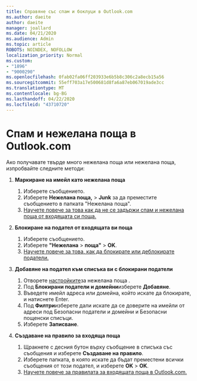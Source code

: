 ```yaml
---
title: Справяне със спам и боклуци в Outlook.com
ms.author: daeite
author: daeite
manager: joallard
ms.date: 04/21/2020
ms.audience: Admin
ms.topic: article
ROBOTS: NOINDEX, NOFOLLOW
localization_priority: Normal
ms.custom:
- "1896"
- "9000290"
ms.openlocfilehash: 0fab02fa06ff203933e6b5b8c306c2a8ecb15a56
ms.sourcegitcommit: 55eff703a17e500681d8fa6a87eb067019ade3cc
ms.translationtype: MT
ms.contentlocale: bg-BG
ms.lasthandoff: 04/22/2020
ms.locfileid: "43710720"
---
```

# <a name="spam-and-junk-email-in-outlookcom"></a>Спам и нежелана поща в Outlook.com

Ако получавате твърде много нежелана поща или нежелана поща, изпробвайте следните методи:

1. **Маркиране на имейл като нежелана поща**
    1. Изберете съобщението.
    1. Изберете **Нежелана поща,** > **Junk** за да преместите съобщението в папката "Нежелана поща".
    1. [Научете повече за това как да не се задържи спам и нежелана поща от входящата си поща.](https://support.office.com/article/a3ece97b-82f8-4a5e-9ac3-e92fa6427ae4?wt.mc_id=Office_Outlook_com_Alchemy)

1. **Блокиране на подател от входящата ви поща**
    1. Изберете съобщението.
    1. Изберете **"Нежелана** > **поща"** > **OK**.
    1. [Научете повече за това, как да блокирате или деблокирате податели.](https://support.office.com/article/afba1c94-77bb-4f50-8b85-057cf52f4d5e?wt.mc_id=Office_Outlook_com_Alchemy)

1. **Добавяне на подател към списъка ви с блокирани податели**
    1. Отворете [настройките](https://outlook.live.com/mail/options/mail/junkEmail/blockedSendersAndDomainsV2)за нежелана поща .
    1. Под **Блокирани податели и домейни**изберете **Добавяне**.
    1. Въведете имейл адреса или домейна, който искате да блокирате, и натиснете Enter.
    1. Под **Филтри**изберете дали искате да се доверите на имейли от адреси под Безопасни податели и домейни и Безопасни пощенски списъци.
    1. Изберете **Записване**.

1. **Създаване на правило за входяща поща**
    1. Щракнете с десния бутон върху съобщение в списъка със съобщения и изберете **Създаване на правило**.
    1. Изберете папката, в която искате да бъдат преместени всички съобщения от този подател, и изберете **OK** > **OK**.
    1. [Научете повече за правилата за входящата поща в Outlook.com.](https://support.office.com/article/4b094371-a5d7-49bd-8b1b-4e4896a7cc5d?wt.mc_id=Office_Outlook_com_Alchemy)